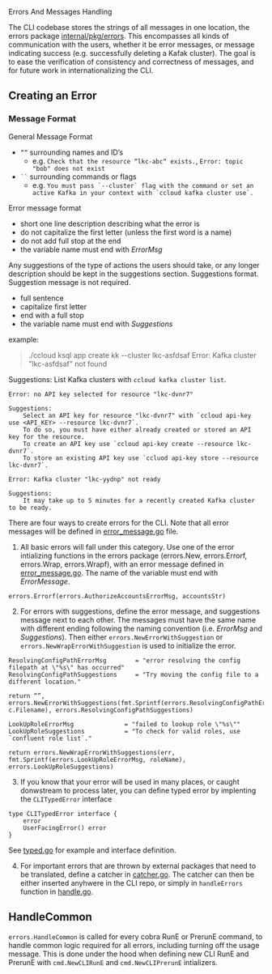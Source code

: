 Errors And Messages Handling

The CLI codebase stores the strings of all messages in one location, the errors package [internal/pkg/errors](internal/pkg/errors). This encompasses all kinds of communication with the users, whether it be error messages, or message indicating success (e.g. successfully deleting a Kafak cluster). The goal is to ease the verification of consistency and correctness of messages, and for future work in internationalizing the CLI.

## Creating an Error
### Message Format
General Message Format
- `””` surrounding names and ID’s
    - e.g. `Check that the resource “lkc-abc“ exists.`, `Error: topic "bob" does not exist`
- ```` `` ```` surrounding commands or flags
    - e.g. ``You must pass `--cluster` flag with the command or set an active Kafka in your context with `ccloud kafka cluster use`.``

Error message format
- short one line description describing what the error is
- do not capitalize the first letter (unless the first word is a name)
- do not add full stop at the end
- the variable name must end with *ErrorMsg*

Any suggestions of the type of actions the users should take, or any longer description should be kept in the suggestions section.
Suggestions format. Suggestion message is not required.
- full sentence
- capitalize first letter
- end with a full stop 
- the variable name must end with *Suggestions*

example:

> ./ccloud ksql app create kk --cluster lkc-asfdsaf
Error: Kafka cluster "lkc-asfdsaf" not found

Suggestions:
    List Kafka clusters with `ccloud kafka cluster list`.

```
Error: no API key selected for resource "lkc-dvnr7"

Suggestions:
    Select an API key for resource "lkc-dvnr7" with `ccloud api-key use <API_KEY> --resource lkc-dvnr7`.
    To do so, you must have either already created or stored an API key for the resource.
    To create an API key use `ccloud api-key create --resource lkc-dvnr7`.
    To store an existing API key use `ccluod api-key store --resource lkc-dvnr7`.
```

```
Error: Kafka cluster "lkc-yydnp" not ready

Suggestions:
    It may take up to 5 minutes for a recently created Kafka cluster to be ready.
```



There are four ways to create errors for the CLI. Note that all error messages will be defined in [error_message.go](internal/pkg/errors/error_message.go) file.

1. All basic errors will fall under this category. Use one of the error intializing functions in the errors package (errors.New, errors.Errorf, errors.Wrap, errors.Wrapf), with an error message defined in [error_message.go](internal/pkg/errors/error_message.go). The name of the variable must end with *ErrorMessage*.
```
errors.Errorf(errors.AuthorizeAccountsErrorMsg, accountsStr)
```
2. For errors with suggestions, define the error message, and suggestions message next to each other. The messages must have the same name with different ending following the naming convention (i.e. *ErrorMsg* and *Suggestions*). Then either `errors.NewErrorWithSuggestion` or `errors.NewWrapErrorWithSuggestion` is used to initialize the error.

```
ResolvingConfigPathErrorMsg        = "error resolving the config filepath at \"%s\" has occurred"
ResolvingConfigPathSuggestions     = "Try moving the config file to a different location."

return “”, errors.NewErrorWithSuggestions(fmt.Sprintf(errors.ResolvingConfigPathErrorMsg, c.Filename), errors.ResolvingConfigPathSuggestions)
```

```
LookUpRoleErrorMsg              = "failed to lookup role \"%s\""
LookUpRoleSuggestions           = "To check for valid roles, use `confluent role list`."

return errors.NewWrapErrorWithSuggestions(err, fmt.Sprintf(errors.LookUpRoleErrorMsg, roleName), errors.LookUpRoleSuggestions)
```

3. If you know that your error will be used in many places, or caught donwstream to process later, you can define typed error by implenting the `CLITypedError` interface
```
type CLITypedError interface {
	error
	UserFacingError() error
}
```
See [typed.go](internal/pkg/errors/typed.go) for example and interface definition.

4. For important errors that are thrown by external packages that need to be translated, define a catcher in [catcher.go](internal/pkg/errors/catcher.go). The catcher can then be either inserted anyhwere in the CLI repo, or simply in `handleErrors` function in [handle.go](internal/pkg/errors/handle.go).

## HandleCommon
`errors.HandleCommon` is called for every cobra RunE or PrerunE command, to handle common logic required for all errors, including turning off the usage message. This is done under the hood when defining new CLI RunE and PrerunE with `cmd.NewCLIRunE` and `cmd.NewCLIPrerunE` intializers.
